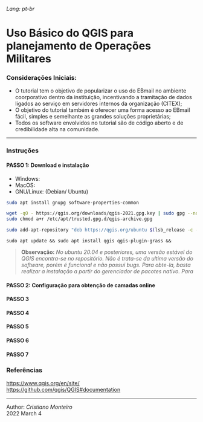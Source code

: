 *Lang: pt-br*
# **Uso Básico do QGIS para planejamento de Operações Militares**

### Considerações Iniciais:
- O tutorial tem o objetivo de popularizar o uso do EBmail no ambiente coorporativo dentro da instituição, incentivando a tramitação de dados ligados ao serviço em servidores internos da organização (CITEX);
- O objetivo do tutorial também é oferecer uma forma acesso ao EBmail fácil, simples e semelhante as grandes soluções proprietárias;
- Todos os software envolvidos no tutorial são de código aberto e de credibilidade alta na comunidade.

---

### **Instruções**

#### PASSO 1: Download e instalação
- Windows:
- MacOS:
- GNU/Linux: (Debian/ Ubuntu)
```bash
sudo apt install gnupg software-properties-common
```
```bash
wget -qO - https://qgis.org/downloads/qgis-2021.gpg.key | sudo gpg --no-default-keyring --keyring gnupg-ring:/etc/apt/trusted.gpg.d/qgis-archive.gpg --import
sudo chmod a+r /etc/apt/trusted.gpg.d/qgis-archive.gpg
```
```bash
sudo add-apt-repository "deb https://qgis.org/ubuntu $(lsb_release -c -s) main"
```
```
sudo apt update && sudo apt install qgis qgis-plugin-grass &&
```
> **Observação:** *No ubuntu 20.04 e posteriores, uma versão estável do QGIS encontra-se no repositório. Não é trata-se da ultima versão do software, porém é funcional e não possui bugs. Para obte-la, basta realizar a instalação a partir do gerenciador de pacotes nativo. Para*




#### PASSO 2: Configuração para obtenção de camadas online



#### PASSO 3

#### PASSO 4

#### PASSO 5

#### PASSO 6

#### PASSO 7

### Referências
https://www.qgis.org/en/site/  
https://github.com/qgis/QGIS#documentation  




---

Author: *Cristiano Monteiro*  
2022 March 4 



